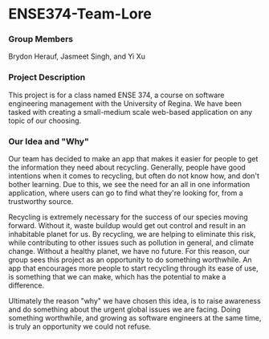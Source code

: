 # ENSE374-Team-Lore

<h3>Group Members</h3>
Brydon Herauf, Jasmeet Singh, and Yi Xu <br>

<h3>Project Description</h3>
This project is for a class named ENSE 374, a course on software engineering management with the University of Regina. We have been tasked with creating a small-medium scale web-based application on any topic of our choosing. 

<h3>Our Idea and "Why"</h3>
Our team has decided to make an app that makes it easier for people to get the information they need about recycling. Generally, people have good intentions when it comes to recycling, but often do not know how, and don't bother learning. Due to this, we see the need for an all in one information application, where users can go to find what they're looking for, from a trustworthy source. 


Recycling is extremely necessary for the success of our species moving forward. Without it, waste buildup would get out control and result in an inhabitable planet for us. By recycling, we are helping to eliminate this risk, while contributing to other issues such as pollution in general, and climate change. Without a healthy planet, we have no future. For this reason, our group sees this project as an opportunity to do something worthwhile. An app that encourages more people to start recycling through its ease of use, is something that we can make, which has the potential to make a difference.

Ultimately the reason "why" we have chosen this idea, is to raise awareness and do something about the urgent global issues we are facing. Doing something worthwhile, and growing as software engineers at the same time, is truly an opportunity we could not refuse. 
